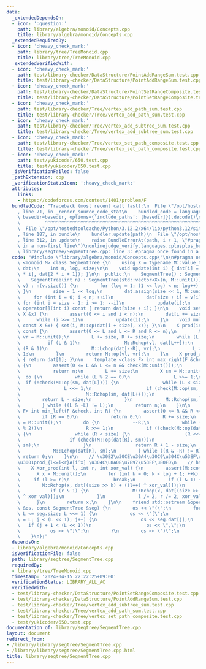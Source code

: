 ```yaml
---
data:
  _extendedDependsOn:
  - icon: ':question:'
    path: library/algebra/monoid/Concepts.cpp
    title: library/algebra/monoid/Concepts.cpp
  _extendedRequiredBy:
  - icon: ':heavy_check_mark:'
    path: library/tree/TreeMonoid.cpp
    title: library/tree/TreeMonoid.cpp
  _extendedVerifiedWith:
  - icon: ':heavy_check_mark:'
    path: test/library-checker/DataStructure/PointAddRangeSum.test.cpp
    title: test/library-checker/DataStructure/PointAddRangeSum.test.cpp
  - icon: ':heavy_check_mark:'
    path: test/library-checker/DataStructure/PointSetRangeComposite.test.cpp
    title: test/library-checker/DataStructure/PointSetRangeComposite.test.cpp
  - icon: ':heavy_check_mark:'
    path: test/library-checker/Tree/vertex_add_path_sum.test.cpp
    title: test/library-checker/Tree/vertex_add_path_sum.test.cpp
  - icon: ':heavy_check_mark:'
    path: test/library-checker/Tree/vertex_add_subtree_sum.test.cpp
    title: test/library-checker/Tree/vertex_add_subtree_sum.test.cpp
  - icon: ':heavy_check_mark:'
    path: test/library-checker/Tree/vertex_set_path_composite.test.cpp
    title: test/library-checker/Tree/vertex_set_path_composite.test.cpp
  - icon: ':heavy_check_mark:'
    path: test/yukicoder/650.test.cpp
    title: test/yukicoder/650.test.cpp
  _isVerificationFailed: false
  _pathExtension: cpp
  _verificationStatusIcon: ':heavy_check_mark:'
  attributes:
    links:
    - https://codeforces.com/contest/1401/problem/F
  bundledCode: "Traceback (most recent call last):\n  File \"/opt/hostedtoolcache/Python/3.12.2/x64/lib/python3.12/site-packages/onlinejudge_verify/documentation/build.py\"\
    , line 71, in _render_source_code_stat\n    bundled_code = language.bundle(stat.path,\
    \ basedir=basedir, options={'include_paths': [basedir]}).decode()\n          \
    \         ^^^^^^^^^^^^^^^^^^^^^^^^^^^^^^^^^^^^^^^^^^^^^^^^^^^^^^^^^^^^^^^^^^^^^^^^^^^^^^^^^\n\
    \  File \"/opt/hostedtoolcache/Python/3.12.2/x64/lib/python3.12/site-packages/onlinejudge_verify/languages/cplusplus.py\"\
    , line 187, in bundle\n    bundler.update(path)\n  File \"/opt/hostedtoolcache/Python/3.12.2/x64/lib/python3.12/site-packages/onlinejudge_verify/languages/cplusplus_bundle.py\"\
    , line 312, in update\n    raise BundleErrorAt(path, i + 1, \"#pragma once found\
    \ in a non-first line\")\nonlinejudge_verify.languages.cplusplus_bundle.BundleErrorAt:\
    \ library/segtree/SegmentTree.cpp: line 3: #pragma once found in a non-first line\n"
  code: "#include \"library/algebra/monoid/Concepts.cpp\"\n\n#pragma once\ntemplate\
    \ <monoid M> class SegmentTree {\n    using X = typename M::value_type;\n    std::vector<X>\
    \ dat;\n    int n, log, size;\n\n    void update(int i) { dat[i] = M::op(dat[2\
    \ * i], dat[2 * i + 1]); }\n\n  public:\n    SegmentTree() : SegmentTree(0) {}\n\
    \    SegmentTree(int n) : SegmentTree(std::vector<X>(n, M::unit())) {}\n    SegmentTree(std::vector<X>\
    \ v) : n(v.size()) {\n        for (log = 1; (1 << log) < n; log++) {\n       \
    \ }\n        size = 1 << log;\n        dat.assign(size << 1, M::unit());\n   \
    \     for (int i = 0; i < n; ++i)\n            dat[size + i] = v[i];\n       \
    \ for (int i = size - 1; i >= 1; --i)\n            update(i);\n    }\n\n    X\
    \ operator[](int i) const { return dat[size + i]; }\n\n    void set(int i, const\
    \ X &x) {\n        assert(0 <= i and i < n);\n        dat[i += size] = x;\n  \
    \      while (i >>= 1)\n            update(i);\n    }\n    void multiply(int i,\
    \ const X &x) { set(i, M::op(dat[i + size], x)); }\n\n    X prod(int L, int R)\
    \ const {\n        assert(0 <= L and L <= R and R <= n);\n        X vl = M::unit(),\
    \ vr = M::unit();\n        L += size, R += size;\n        while (L < R) {\n  \
    \          if (L & 1)\n                M::Rchop(vl, dat[L++]);\n            if\
    \ (R & 1)\n                M::Lchop(dat[--R], vr);\n            L >>= 1, R >>=\
    \ 1;\n        }\n        return M::op(vl, vr);\n    }\n    X prod_all() const\
    \ { return dat[1]; }\n\n    template <class F> int max_right(F &check, int L)\
    \ {\n        assert(0 <= L && L <= n && check(M::unit()));\n        if (L == n)\n\
    \            return n;\n        L += size;\n        X sm = M::unit();\n      \
    \  do {\n            while (L % 2 == 0)\n                L >>= 1;\n          \
    \  if (!check(M::op(sm, dat[L]))) {\n                while (L < size) {\n    \
    \                L <<= 1;\n                    if (check(M::op(sm, dat[L])))\n\
    \                        M::Rchop(sm, dat[L++]);\n                }\n        \
    \        return L - size;\n            }\n            M::Rchop(sm, dat[L++]);\n\
    \        } while ((L & -L) != L);\n        return n;\n    }\n\n    template <class\
    \ F> int min_left(F &check, int R) {\n        assert(0 <= R && R <= n && check(M::unit()));\n\
    \        if (R == 0)\n            return 0;\n        R += size;\n        X sm\
    \ = M::unit();\n        do {\n            --R;\n            while (R > 1 && (R\
    \ % 2))\n                R >>= 1;\n            if (!check(M::op(dat[R], sm)))\
    \ {\n                while (R < size) {\n                    (R <<= 1)++;\n  \
    \                  if (check(M::op(dat[R], sm)))\n                        M::Lchop(dat[R--],\
    \ sm);\n                }\n                return R + 1 - size;\n            }\n\
    \            M::Lchop(dat[R], sm);\n        } while ((R & -R) != R);\n       \
    \ return 0;\n    }\n\n    // \u30E2\u30CE\u30A4\u30C9\u304C\u53EF\u63DB\u306A\u3089\
    \u3001prod_{l<=i<r}A[i^x] \u304C\u8A08\u7B97\u53EF\u80FD\n    // https://codeforces.com/contest/1401/problem/F\n\
    \    X Xor_prod(int l, int r, int xor_val) {\n        assert(M::commute);\n  \
    \      X x = M::unit();\n        for (int k = 0; k < log + 1; ++k) {\n       \
    \     if (l >= r)\n                break;\n            if (l & 1) {\n        \
    \        M::Rchop(x, dat[(size >> k) + ((l++) ^ xor_val)]);\n            }\n \
    \           if (r & 1) {\n                M::Rchop(x, dat[(size >> k) + ((--r)\
    \ ^ xor_val)]);\n            }\n            l /= 2, r /= 2, xor_val /= 2;\n  \
    \      }\n        return x;\n    }\n\n    friend std::ostream &operator<<(std::ostream\
    \ &os, const SegmentTree &seg) {\n        os << \"(\";\n        for (int L = 1;\
    \ L <= seg.size; L <<= 1) {\n            os << \"[\";\n            for (int j\
    \ = L; j < (L << 1); j++) {\n                os << seg.dat[j];\n             \
    \   if (j + 1 < (L << 1))\n                    os << \",\";\n            }\n \
    \           os << \"]\";\n        }\n        os << \")\";\n        return os;\n\
    \    }\n};"
  dependsOn:
  - library/algebra/monoid/Concepts.cpp
  isVerificationFile: false
  path: library/segtree/SegmentTree.cpp
  requiredBy:
  - library/tree/TreeMonoid.cpp
  timestamp: '2024-04-15 22:22:25+09:00'
  verificationStatus: LIBRARY_ALL_AC
  verifiedWith:
  - test/library-checker/DataStructure/PointSetRangeComposite.test.cpp
  - test/library-checker/DataStructure/PointAddRangeSum.test.cpp
  - test/library-checker/Tree/vertex_add_subtree_sum.test.cpp
  - test/library-checker/Tree/vertex_add_path_sum.test.cpp
  - test/library-checker/Tree/vertex_set_path_composite.test.cpp
  - test/yukicoder/650.test.cpp
documentation_of: library/segtree/SegmentTree.cpp
layout: document
redirect_from:
- /library/library/segtree/SegmentTree.cpp
- /library/library/segtree/SegmentTree.cpp.html
title: library/segtree/SegmentTree.cpp
---
```

